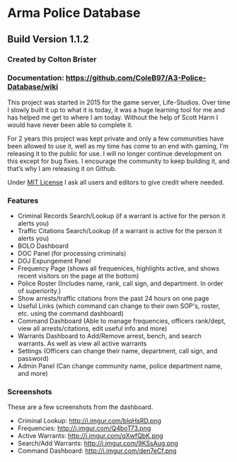 # Arma Police Database
## Build Version 1.1.2
### Created by Colton Brister
### Documentation: https://github.com/ColeB97/A3-Police-Database/wiki

This project was started in 2015 for the game server, Life-Studios. Over time I slowly built it up to what it is today, it was a huge learning tool for me and has helped me get to where I am today. Without the help of Scott Harm I would have never been able to complete it.

For 2 years this project was kept private and only a few communities have been allowed to use it, well as my time has come to an end with gaming, I’m releasing it to the public for use. I will no longer continue development on this except for bug fixes. I encourage the community to keep building it, and that’s why I am releasing it on Github.

Under [MIT License](https://github.com/ColeB97/A3-Police-Database/blob/master/LICENSE) I ask all users and editors to give credit where needed.

### Features
- Criminal Records Search/Lookup (if a warrant is active for the person it alerts you)
- Traffic Citations Search/Lookup (if a warrant is active for the person it alerts you)
- BOLO Dashboard
- DOC Panel (for processing criminals)
- DOJ Expungement Panel
- Frequency Page (shows all frequenices, highlights active, and shows recent visitors on the page at the bottom)
- Police Roster (Includes name, rank, call sign, and department. In order of superiority.)
- Show arrests/traffic citations from the past 24 hours on one page
- Useful Links (which command can change to their own SOP's, roster, etc. using the command dashboard)
- Command Dashboard (Able to manage frequencies, officers rank/dept, view all arrests/citations, edit useful info and more)
- Warrants Dashboard to Add/Remove arrest, bench, and search warrants. As well as view all active warrants
- Settings (Officers can change their name, department, call sign, and password)
- Admin Panel (Can change community name, police department name, and more)

### Screenshots
These are a few screenshots from the dashboard.
- Criminal Lookup: http://i.imgur.com/blqHsRD.png
- Frequencies: http://i.imgur.com/Q4boT73.png
- Active Warrants: http://i.imgur.com/qXwfQbK.png
- Search/Add Warrants: http://i.imgur.com/9KSsAug.png
- Command Dashboard: http://i.imgur.com/den7eCf.png
